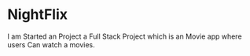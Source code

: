 # NightFlix
I am Started an Project a Full Stack Project which is an Movie app where users Can watch a movies.
